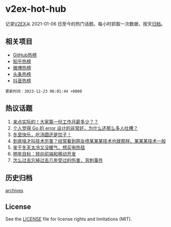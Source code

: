 # v2ex-hot-hub

 记录[V2EX](https://www.v2ex.com/)从 2021-01-06 日至今的热门话题。每小时抓取一次数据，按天[归档](archives)。
 
 ## 相关项目

- [GitHub热榜](https://github.com/it985/github-hot-hub)
- [知乎热榜](https://github.com/it985/zhihu-hot-hub)
- [微博热榜](https://github.com/it985/weibo-hot-hub)
- [头条热榜](https://github.com/it985/toutiao-hot-hub)
- [抖音热榜](https://github.com/it985/douyin-hot-hub)


 `更新时间：2023-12-23 06:01:44 +0800`

## 热议话题

1. [来点实际的！大家第一份工作月薪多少？？](https://www.v2ex.com/t/1002606)
1. [个人觉得 Go 的 error 设计的非常好，为什么还那么多人吐槽？](https://www.v2ex.com/t/1002535)
1. [冬至快乐，吃汤圆还是饺子！](https://www.v2ex.com/t/1002527)
1. [到底啥才叫技术厉害？经常看到网友喷某某某技术也就那样，某某某技术一般](https://www.v2ex.com/t/1002514)
1. [鉴于冬天太冷又没暖气，想买电热毯](https://www.v2ex.com/t/1002480)
1. [明年目标：转向前端和移动开发](https://www.v2ex.com/t/1002591)
1. [怎么过去忘掉过去几年受过的伤害，背刺事件](https://www.v2ex.com/t/1002485)

## 历史归档

[archives](archives)

## License

See the [LICENSE](LICENSE) file for license rights and limitations (MIT).
